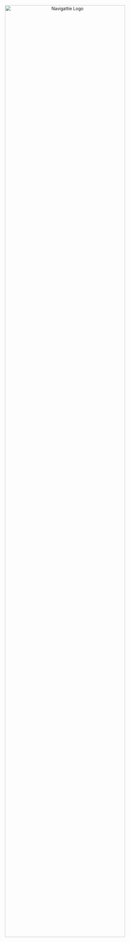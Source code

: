 <br>

<p align="center">
   <img alt="Navigattie Logo" src="https://github.com/Mijick/Navigattie/assets/23524947/05fb11d6-5dec-411a-b535-5add9e4bfdfd" width="88%"">
</p>
